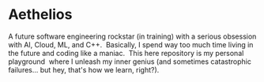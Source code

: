 # Aethelios

A future software engineering rockstar (in training) with a serious obsession with AI, Cloud, ML, and C++.  Basically, I spend way too much time living in the future and coding like a maniac.  This here repository is my personal playground  where I unleash my inner genius (and sometimes catastrophic failures... but hey, that's how we learn, right?).
